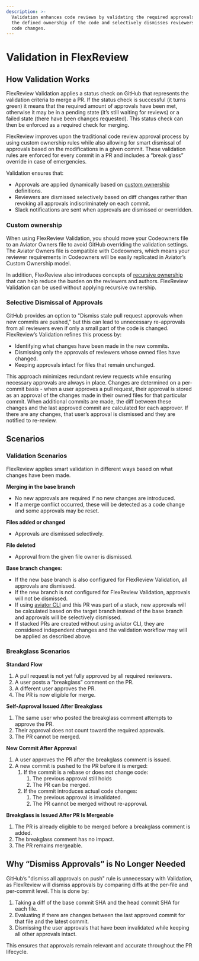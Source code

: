 ```yaml
---
description: >-
  Validation enhances code reviews by validating the required approvals based on
  the defined ownership of the code and selectively dismisses reviewers based on
  code changes.
---
```


# Validation in FlexReview

## **How Validation Works**

FlexReview Validation applies a status check on GitHub that represents the validation criteria to merge a PR. If the status check is successful (it turns green) it means that the required amount of approvals have been met, otherwise it may be in a pending state (it’s still waiting for reviews) or a failed state (there have been changes requested). This status check can then be enforced as a required check for merging.

FlexReview improves upon the traditional code review approval process by using custom ownership rules while also allowing for smart dismissal of approvals based on the modifications in a given commit. These validation rules are enforced for every commit in a PR and includes a “break glass” override in case of emergencies.

Validation ensures that:

* Approvals are applied dynamically based on [custom ownership](https://docs.aviator.co/flexreview/concepts/recursive-ownership) definitions.
* Reviewers are dismissed selectively based on diff changes rather than revoking all approvals indiscriminately on each commit.
* Slack notifications are sent when approvals are dismissed or overridden.

### Custom ownership

When using FlexReview Validation, you should move your Codeowners file to an Aviator Owners file to avoid GitHub overriding the validation settings. The Aviator Owners file is compatible with Codeowners, which means your reviewer requirements in Codeowners will be easily replicated in Aviator’s Custom Ownership model.

In addition, FlexReview also introduces concepts of [recursive ownership](https://docs.aviator.co/flexreview/concepts/recursive-ownership) that can help reduce the burden on the reviewers and authors. FlexReview Validation can be used without applying recursive ownership.

### **Selective Dismissal of Approvals**

GitHub provides an option to "Dismiss stale pull request approvals when new commits are pushed," but this can lead to unnecessary re-approvals from all reviewers even if only a small part of the code is changed. FlexReview’s Validation refines this process by:

* Identifying what changes have been made in the new commits.
* Dismissing only the approvals of reviewers whose owned files have changed.
* Keeping approvals intact for files that remain unchanged.

This approach minimizes redundant review requests while ensuring necessary approvals are always in place. Changes are determined on a per-commit basis - when a user approves a pull request, their approval is stored as an approval of the changes made in their owned files for that particular commit. When additional commits are made, the diff between these changes and the last approved commit are calculated for each approver. If there are any changes, that user’s approval is dismissed and they are notified to re-review.

## Scenarios

### **Validation Scenarios**

FlexReview applies smart validation in different ways based on what changes have been made.

**Merging in the base branch**

* No new approvals are required if no new changes are introduced.
* If a merge conflict occurred, these will be detected as a code change and some approvals may be reset.

**Files added or changed**

* Approvals are dismissed selectively.

**File deleted**

* Approval from the given file owner is dismissed.

**Base branch changes:**

* If the new base branch is also configured for FlexReview Validation, all approvals are dismissed.
* If the new branch is not configured for FlexReview Validation, approvals will not be dismissed.
* If using [aviator CLI](https://docs.aviator.co/aviator-cli) and this PR was part of a stack, new approvals will be calculated based on the target branch instead of the base branch and approvals will be selectively dismissed.
* If stacked PRs are created without using aviator CLI, they are considered independent changes and the validation workflow may will be applied as described above.

### Breakglass Scenarios

**Standard Flow**

1. A pull request is not yet fully approved by all required reviewers.
2. A user posts a “breakglass” comment on the PR.
3. A different user approves the PR.&#x20;
4. The PR is now eligible for merge.

**Self-Approval Issued After Breakglass**

1. The same user who posted the breakglass comment attempts to approve the PR.
2. Their approval does not count toward the required approvals.
3. The PR cannot be merged.

**New Commit After Approval**

1. A user approves the PR after the breakglass comment is issued.
2. A new commit is pushed to the PR before it is merged:
   1. If the commit is a rebase or does not change code:
      1. The previous approval still holds
      2. The PR can be merged.
   2. If the commit introduces actual code changes:
      1. The previous approval is invalidated.
      2. The PR cannot be merged without re-approval.

**Breakglass is Issued After PR Is Mergeable**

1. The PR is already eligible to be merged before a breakglass comment is added.
2. The breakglass comment has no impact.
3. The PR remains mergeable.

## **Why “Dismiss Approvals” is No Longer Needed**

GitHub’s "dismiss all approvals on push" rule is unnecessary with Validation, as FlexReview will dismiss approvals by comparing diffs at the per-file and per-commit level. This is done by:

1. Taking a diff of the base commit SHA and the head commit SHA for each file.
2. Evaluating if there are changes between the last approved commit for that file and the latest commit.
3. Dismissing the user approvals that have been invalidated while keeping all other approvals intact.

This ensures that approvals remain relevant and accurate throughout the PR lifecycle.

